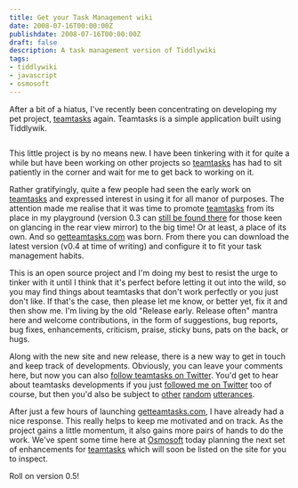 ```yaml
---
title: Get your Task Management wiki
date: 2008-07-16T00:00:00Z
publishdate: 2008-07-16T00:00:00Z
draft: false
description: A task management version of Tiddlywiki
tags:
- tiddlywiki
- javascript
- osmosoft
---
```


After a bit of a hiatus, I've recently been concentrating on developing my pet project, <a href="http://getteamtasks.com" title="getteamtasks - get your flexible task management wiki here.">teamtasks</a> again.  Teamtasks is a simple application built using Tiddlywik.

<img src="https://farm4.static.flickr.com/3182/2674867706_0397fca6e0.jpg" alt="">
<!--more-->


<p>
	This little project is by no means new. I have been tinkering with it for quite a while but have been working on other projects so <a href="http://getteamtasks.com">teamtasks</a> has had to sit patiently in the corner and wait for me to get back to working on it.
</p>
<p>
	Rather gratifyingly, quite a few people had seen the early work on <a href="http://getteamtasks.com">teamtasks</a> and expressed interest in using it for all manor of purposes.  The attention made me realise that it was time to promote <a href="http://getteamtasks.com">teamtasks</a> from its place in my playground (version 0.3 can <a href="http://static.hawksworx.com/playground/teamtasks/index.html">still be found there</a> for those keen on glancing in the rear view mirror) to the big time! Or at least, a place of its own.  And so <a href="http://getteamtasks.com">getteamtasks.com</a> was born. From there you can download the latest version (v0.4 at time of writing) and configure it to fit your task management habits.
</p>
<p>
	This is an open source project and I'm doing my best to resist the urge to tinker with it until I think that it's perfect before letting it out into the wild, so you may find things about teamtasks that don't work perfectly or you just don't like. If that's the case, then please let me know, or better yet, fix it and then show me.  I'm living by the old "Release early. Release often" mantra here and welcome contributions, in the form of suggestions, bug reports, bug fixes, enhancements, criticism, praise, sticky buns, pats on the back, or hugs.
</p>
<p>
	Along with the new site and new release, there is a new way to get in touch and keep track of developments. Obviously, you can leave your comments here, but now you can also <a href="http://twitter.com/teamtasks">follow teamtasks on Twitter</a>. You'd get to hear about teamtasks developments if you just <a href="http://twitter.com/philhawksworth">followed me on Twitter</a> too of course, but then you'd also be subject to <a href="http://twitter.com/philhawksworth/statuses/857888010">other</a> <a href="http://twitter.com/philhawksworth/statuses/853655405">random</a> <a href="http://twitter.com/philhawksworth/statuses/852759376">utterances</a>.
</p>
<p>
	After just a few hours of launching <a href="http://getteamtasks.com">getteamtasks.com</a>, I have already had a nice response. This really helps to keep me motivated and on track. As the project gains a little momentum, it also gains more pairs of hands to do the work. We've spent some time here at <a href="http://www.osmosoft.com">Osmosoft</a> today planning the next set of enhancements for <a href="http://getteamtasks.com">teamtasks</a> which will soon be listed on the site for you to inspect.
</p>
<p>Roll on version 0.5!</p>


